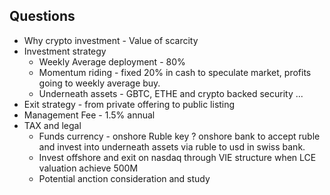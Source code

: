 ## Questions
* Why crypto investment - Value of scarcity
* Investment strategy
  * Weekly Average deployment - 80%
  * Momentum riding - fixed 20% in cash to speculate market, profits going to weekly average buy.  
  * Underneath assets - GBTC, ETHE and crypto backed security ...
* Exit strategy - from private offering to public listing
* Management Fee - 1.5% annual
* TAX and legal
  * Funds currency - onshore Ruble
    key ? onshore bank to accept ruble and invest into underneath assets via ruble to usd in swiss bank. 
  * Invest offshore and exit on nasdaq through VIE structure when LCE valuation achieve 500M
  * Potential anction consideration and study
